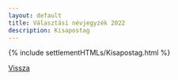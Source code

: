 ```yaml
---
layout: default
title: Választási névjegyzék 2022
description: Kisapostag
---
```


{% include settlementHTMLs/Kisapostag.html %}

[Vissza](./)